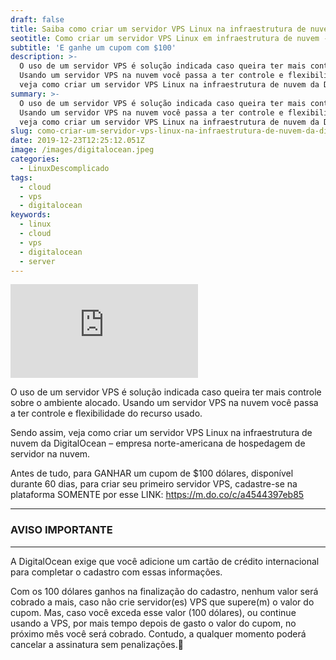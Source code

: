 ```yaml
---
draft: false
title: Saiba como criar um servidor VPS Linux na infraestrutura de nuvem da DigitalOcean
seotitle: Como criar um servidor VPS Linux em infraestrutura de nuvem - e ganhe cupom com $100
subtitle: 'E ganhe um cupom com $100'
description: >-
  O uso de um servidor VPS é solução indicada caso queira ter mais controle sobre o ambiente alocado. 
  Usando um servidor VPS na nuvem você passa a ter controle e flexibilidade do recurso usado. Sendo assim, 
  veja como criar um servidor VPS Linux na infraestrutura de nuvem da DigitalOcean – empresa norte-americana de hospedagem de servidor na nuvem.
summary: >-
  O uso de um servidor VPS é solução indicada caso queira ter mais controle sobre o ambiente alocado. 
  Usando um servidor VPS na nuvem você passa a ter controle e flexibilidade do recurso usado. Sendo assim, 
  veja como criar um servidor VPS Linux na infraestrutura de nuvem da DigitalOcean – empresa norte-americana de hospedagem de servidor na nuvem.
slug: como-criar-um-servidor-vps-linux-na-infraestrutura-de-nuvem-da-digitalocean
date: 2019-12-23T12:25:12.051Z
image: /images/digitalocean.jpeg
categories:
  - LinuxDescomplicado
tags:
  - cloud
  - vps
  - digitalocean
keywords:
  - linux
  - cloud
  - vps
  - digitalocean
  - server
---
```


<div class="youtube">
<iframe class="video" src="https://www.youtube.com/embed/EpUlYz91vWY" frameborder="0" allow="accelerometer; autoplay; encrypted-media; gyroscope; picture-in-picture" allowfullscreen></iframe>
</div>

O uso de um servidor VPS é solução indicada caso queira ter mais controle sobre o ambiente alocado. Usando um servidor VPS na nuvem você passa a ter controle e flexibilidade do recurso usado. 

Sendo assim, veja como criar um servidor VPS Linux na infraestrutura de nuvem da DigitalOcean – empresa norte-americana de hospedagem de servidor na nuvem.

Antes de tudo, para GANHAR um cupom de $100 dólares, disponível durante 60 dias, para criar seu primeiro servidor VPS, cadastre-se na plataforma SOMENTE por esse LINK: https://m.do.co/c/a4544397eb85

***
### AVISO IMPORTANTE
***

A DigitalOcean exige que você adicione um cartão de crédito internacional para completar o cadastro com essas informações.

Com os 100 dólares ganhos na finalização do cadastro, nenhum valor será cobrado a mais, caso não crie servidor(es) VPS que supere(m) o valor do cupom. Mas, caso você exceda esse valor (100 dólares), ou continue usando a VPS, por mais tempo depois de gasto o valor do cupom, no próximo mês você será cobrado. Contudo, a qualquer momento poderá cancelar a assinatura sem penalizações.🙂

